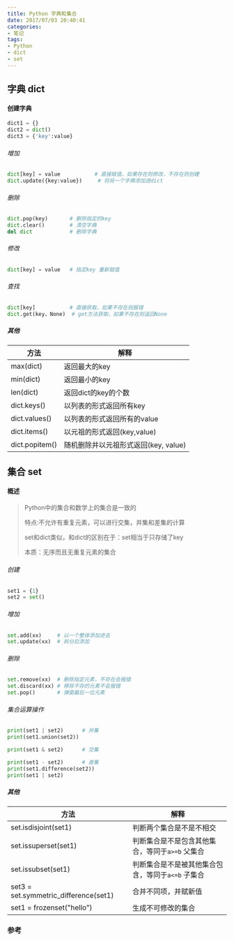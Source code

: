 ```yaml
---
title: Python 字典和集合
date: 2017/07/03 20:40:41
categories: 
- 笔记
tags: 
- Python
- dict
- set
---
```


## 字典 dict

#### 创建字典

```python
dict1 = {}
dict2 = dict()
dict3 = {'key':value}
```

###### 增加

```python
dict[key] = value			# 直接赋值，如果存在则修改，不存在则创建
dict.update({key:value})	 # 将另一个字典添加进dict
```

###### 删除

```python
dict.pop(key)		# 删除指定的key
dict.clear()		# 清空字典
del dict			# 删除字典
```

###### 修改

```python
dict[key] = value	# 指定key 重新赋值
```

###### 查找

```python
dict[key]			# 直接获取，如果不存在则报错
dict.get(key，None)	# get方法获取，如果不存在则返回None
```

##### 其他

| 方法           | 解释                                 |
| -------------- | ------------------------------------ |
| max(dict)      | 返回最大的key                        |
| min(dict)      | 返回最小的key                        |
| len(dict)      | 返回dict的key的个数                  |
| dict.keys()    | 以列表的形式返回所有key              |
| dict.values()  | 以列表的形式返回所有的value          |
| dict.items()   | 以元祖的形式返回(key,value)          |
| dict.popitem() | 随机删除并以元祖形式返回(key, value) |

## 集合 set

#### 概述

> Python中的集合和数学上的集合是一致的
>
> 特点:不允许有重复元素，可以进行交集，并集和差集的计算
>
> set和dict类似，和dict的区别在于：set相当于只存储了key
>
> 本质：无序而且无重复元素的集合

###### 创建

```python
set1 = {1}
set2 = set()
```

###### 增加

```python
set.add(xx)		# 以一个整体添加进去
set.update(xx)	# 拆分后添加
```

######  删除

```python
set.remove(xx)	# 删除指定元素，不存在会报错
set.discard(xx)	# 移除不存的元素不会报错
set.pop()		# 弹窗最后一位元素
```

###### 集合运算操作

```python
print(set1 | set2)		# 并集
print(set1.union(set2))

print(set1 & set2)		# 交集

print(set1 - set2)		# 差集
print(set1.difference(set2))
print(set1 | set2)
```

##### 其他

| 方法                                  | 解释                                                |
| ------------------------------------- | --------------------------------------------------- |
| set.isdisjoint(set1)                  | 判断两个集合是不是不相交                            |
| set.issuperset(set1)                  | 判断集合是不是包含其他集合，等同于`a>=b`  父集合    |
| set.issubset(set1)                    | 判断集合是不是被其他集合包含，等同于`a<=b`   子集合 |
| set3 = set.symmetric_difference(set1) | 合并不同项，并赋新值                                |
| set1 = frozenset("hello")             | 生成不可修改的集合                                  |

### 参考

